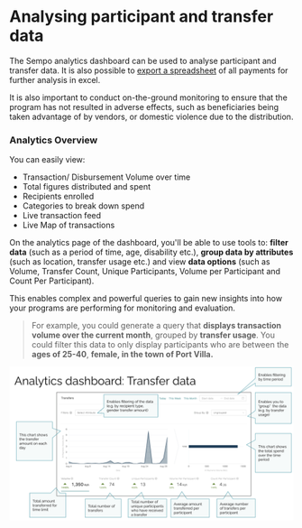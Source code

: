 # Analysing participant and transfer data

The Sempo analytics dashboard can be used to analyse participant and transfer data. It is also possible to [export a spreadsheet](exporting-to-excel.md) of all payments for further analysis in excel.

It is also important to conduct on-the-ground monitoring to ensure that the program has not resulted in adverse effects, such as beneficiaries being taken advantage of by vendors, or domestic violence due to the distribution.

### Analytics Overview

You can easily view:

* Transaction/ Disbursement Volume over time
* Total figures distributed and spent
* Recipients enrolled
* Categories to break down spend 
* Live transaction feed
* Live Map of transactions

On the analytics page of the dashboard, you'll be able to use tools to: **filter data** \(such as a period of time, age, disability etc.\), **group data by attributes** \(such as location, transfer usage etc.\) and view **data options** \(such as Volume, Transfer Count, Unique Participants, Volume per Participant and Count Per Participant\).

This enables complex and powerful queries to gain new insights into how your programs are performing for monitoring and evaluation. 

> For example, you could generate a query that **displays transaction volume over the current month**, grouped by **transfer usage**. You could filter this data to only display participants who are between the **ages of 25-40**, **female, in the town of Port Villa.**

![](../.gitbook/assets/screen-shot-2020-09-10-at-1.11.12-pm.png)

